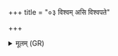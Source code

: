 +++
title = "०३ विश्वम् असि विश्वपते"

+++
<details><summary>मूलम् (GR)</summary>

+++(see Kajihara 2011, 42; PSK 20.49.3ab2cd)+++विश्वम् असि विश्वपते  
सर्वम् असि सर्वपते ।  
तं त्वासौ देवाय त्वा सवित्रे परि ददामि  
स्वस्ति चरतान् मयि ॥
</details>